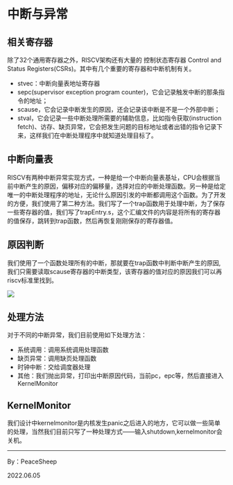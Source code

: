 # 中断与异常


## 相关寄存器

除了32个通用寄存器之外，RISCV架构还有大量的 控制状态寄存器 Control and Status Registers(CSRs)。其中有几个重要的寄存器和中断机制有关。

+ stvec：中断向量表地址寄存器 
+ sepc(supervisor exception program counter)，它会记录触发中断的那条指令的地址；
+ scause，它会记录中断发生的原因，还会记录该中断是不是一个外部中断；
+ stval，它会记录一些中断处理所需要的辅助信息，比如指令获取(instruction fetch)、访存、缺页异常，它会把发生问题的目标地址或者出错的指令记录下来，这样我们在中断处理程序中就知道处理目标了。

## 中断向量表

RISCV有两种中断异常实现方式，一种是给一个中断向量表基址，CPU会根据当前中断产生的原因，偏移对应的偏移量，选择对应的中断处理函数。另一种是给定唯一的中断处理程序的地址，无论什么原因引发的中断都调用这个函数。为了开发的方便，我们使用了第二种方法。我们写了一个trap函数用于处理中断，为了保存一些寄存器的值，我们写了trapEntry.s，这个汇编文件的内容是将所有的寄存器的值保存，跳转到trap函数，然后再恢复刚刚保存的寄存器值。

## 原因判断

我们使用了一个函数处理所有的中断，那就要在trap函数中判断中断产生的原因,我们只需要读取scause寄存器的中断类型，该寄存器的值对应的原因我们可以再riscv标准里找到。

![](https://cdn.jsdelivr.net/gh/li1553770945/images/scause2.jpg)

## 处理方法

对于不同的中断异常，我们目前使用如下处理方法：

+ 系统调用：调用系统调用处理函数
+ 缺页异常：调用缺页处理函数
+ 时钟中断：交给调度器处理
+ 其他：我们抛出异常，打印出中断原因代码，当前pc，epc等，然后直接进入KernelMonitor

## KernelMonitor

我们设计中kernelmonitor是内核发生panic之后进入的地方，它可以做一些简单的处理，当然我们目前只写了一种处理方式——输入shutdown,kernelmonitor会关机。







-----------------

By：PeaceSheep

2022.06.05